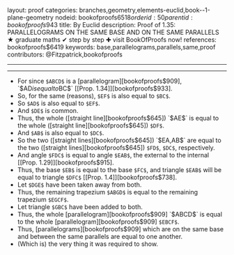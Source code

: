 layout: proof
categories: branches,geometry,elements-euclid,book--1-plane-geometry
nodeid: bookofproofs$6518
orderid: 50
parentid: bookofproofs$943
title: By Euclid
description:  Proof of 1.35: PARALLELOGRAMS ON THE SAME BASE AND ON THE SAME PARALLELS &#9733; graduate maths &#10004; step by step &#10010; visit BookOfProofs now!
references: bookofproofs$6419
keywords: base,parallelograms,parallels,same,proof
contributors: @Fitzpatrick,bookofproofs

---


---



* For since `$ABCD$` is a [parallelogram][bookofproofs$909], `$AD$` is equal to `$BC$` [[Prop. 1.34]][bookofproofs$933].
* So, for the same (reasons), `$EF$` is also equal to `$BC$`.
* So `$AD$` is also equal to `$EF$`.
* And `$DE$` is common.
* Thus, the whole ([straight line][bookofproofs$645]) `$AE$` is equal to the whole ([straight line][bookofproofs$645]) `$DF$`.
* And `$AB$` is also equal to `$DC$`.
* So the two ([straight lines][bookofproofs$645]) `$EA$`, `$AB$` are equal to the two ([straight lines][bookofproofs$645]) `$FD$`, `$DC$`, respectively.
* And angle `$FDC$` is equal to angle `$EAB$`, the external to the internal [[Prop. 1.29]][bookofproofs$915].
* Thus, the base `$EB$` is equal to the base `$FC$`, and triangle `$EAB$` will be equal to triangle `$DFC$` [[Prop. 1.4]][bookofproofs$738].
* Let `$DGE$` have been taken away from both.
* Thus, the remaining trapezium `$ABGD$` is equal to the remaining trapezium `$EGCF$`.
* Let triangle `$GBC$` have been added to both.
* Thus, the whole [parallelogram][bookofproofs$909] `$ABCD$` is equal to the whole [parallelogram][bookofproofs$909] `$EBCF$`.
* Thus, [parallelograms][bookofproofs$909] which are on the same base and between the same parallels are equal to one another.
* (Which is) the very thing it was required to show.
